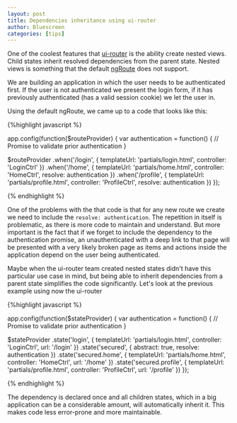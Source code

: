 ```yaml
---
layout: post
title: Dependencies inheritance using ui-router
author: Bluescreen
categories: [tips]
---
```


One of the coolest features that [ui-router][1] is the ability create nested views. Child states inherit resolved dependencies from the parent state. Nested views is something that the default [ngRoute][2] does not support.

We are building an application in which the user needs to be authenticated first. If the user is not authenticated we present the login form, if it has previously authenticated (has a valid session cookie) we let the user in.

Using the default ngRoute, we came up to a code that looks like this:

{%highlight javascript %}

app.config(function($routeProvider) {
  var authentication = function() {
    // Promise to validate prior authentication
  }

  $routeProvider
    .when('/login', {
      templateUrl: 'partials/login.html',
      controller: 'LoginCtrl'
    })
    .when('/home', {
      templateUrl: 'partials/home.html',
      controller: 'HomeCtrl',
      resolve: authentication
    })
    .when('/profile', {
      templateUrl: 'partials/profile.html',
      controller: 'ProfileCtrl',
      resolve: authentication
    })
});

{% endhighlight %}

One of the problems with the that code is that for any new route we create we need to include the ``resolve: authentication``. The repetition in itself is problematic, as there is more code to maintain and understand. But more important is the fact that if we forget to include the dependency to the authentication promise, an unauthenticated with a deep link to that page will be presented with a very likely broken page as items and actions inside the application depend on the user being authenticated.

Maybe when the ui-router team created nested states didn't have this particular use case in mind, but being able to inherit dependencies from a parent state simplifies the code significantly. Let's look at the previous example using now the ui-router

{%highlight javascript %}

app.config(function($stateProvider) {
  var authentication = function() {
    // Promise to validate prior authentication
  }

  $stateProvider
    .state('login', {
      templateUrl: 'partials/login.html',
      controller: 'LoginCtrl',
      url: '/login'
    })
    .state('secured', {
      abstract: true,
      resolve: authentication
    })
    .state('secured.home', {
      templateUrl: 'partials/home.html',
      controller: 'HomeCtrl',
      url: '/home'
    })
    .state('secured.profile', {
      templateUrl: 'partials/profile.html',
      controller: 'ProfileCtrl',
      url: '/profile'
    })
});

{% endhighlight %}

The dependency is declared once and all children states, which in a big application can be a considerable amount, will automatically inherit it. This makes code less error-prone and more maintainable.

[1]: https://github.com/angular-ui/ui-router
[2]: https://github.com/angular/angular.js/tree/master/src/ngRoute

